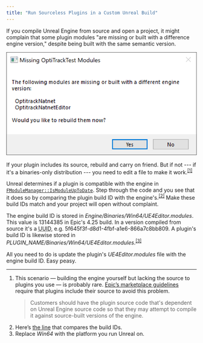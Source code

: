 ```yaml
---
title: "Run Sourceless Plugins in a Custom Unreal Build"
---
```


If you compile Unreal Engine from source and open a project, it might complain that some plugin modules "are missing or built with a difference engine version," despite being built with the same semantic version.

<img alt="Unreal Engine missing modules dialog" src="/images/unreal-missing-modules.png">

If your plugin includes its source, rebuild and carry on friend. But if not --- if it's a binaries-only distribution --- you need to edit a file to make it work.<sup><a href="#fn1" id="r1">[1]</a></sup>

Unreal determines if a plugin is compatible with the engine in [`FModuleManager::IsModuleUpToDate`](https://docs.unrealengine.com/en-US/API/Runtime/Core/Modules/FModuleManager/IsModuleUpToDate/index.html). Step through the code and you see that it does so by comparing the plugin build ID with the engine's.<sup><a href="#fn2" id="r2">[2]</a></sup> Make these build IDs match and your project will open without complaint.

The engine build ID is stored in *Engine/Binaries/Win64/UE4Editor.modules*. This value is 13144385 in Epic's 4.25 build. In a version compiled from source it's a <abbr title="Universally Unique Identifier">UUID</abbr>, e.g. 5f645f3f-d8d1-4fbf-a1e6-866a7c8bb809. A plugin's build ID is likewise stored in *PLUGIN_NAME/Binaries/Win64/UE4Editor.modules*.<sup><a href="#fn3" id="r3">[3]</a></sup>

All you need to do is update the plugin's *UE4Editor.modules* file with the engine build ID. Easy peasy.


---

<ol class="footnotes">
    <li id="fn1">
        This scenario &mdash; building the engine yourself but lacking the source to plugins you use &mdash; is probably rare. <a href="https://www.unrealengine.com/en-US/marketplace-guidelines#262a">Epic&rsquo;s marketplace guidelines</a> require that plugins include their source to avoid this problem.
        <blockquote>Customers should have the plugin source code that's dependent on Unreal Engine source code so that they may attempt to compile it against source-built versions of the engine.<a href="#r1" class="return"></a></blockquote>
    </li>
    <li id="fn2">Here&rsquo;s <a href="https://github.com/EpicGames/UnrealEngine/blob/df84cb430f38ad08ad831f31267d8702b2fefc3e/Engine/Source/Runtime/Core/Private/Modules/ModuleManager.cpp#L1083">the line</a> that compares the build IDs.<a href="#r2" class="return"></a></li>
    <li id="fn3">Replace <em>Win64</em> with the platform you run Unreal on.<a href="#r3" class="return"></a></li>
</ol>
